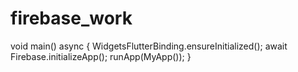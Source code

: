 # firebase_work

void main() async {
   WidgetsFlutterBinding.ensureInitialized();
   await Firebase.initializeApp();
   runApp(MyApp());
}
